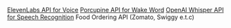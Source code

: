 
[ElevenLabs API for Voice](https://beta.elevenlabs.io/)
[Porcupine API for Wake Word](https://picovoice.ai/docs/quick-start/porcupine-python/)
[OpenAI Whisper API for Speech Recognition](https://openai.com/research/whisper/)
Food Ordering API (Zomato, Swiggy e.t.c)
